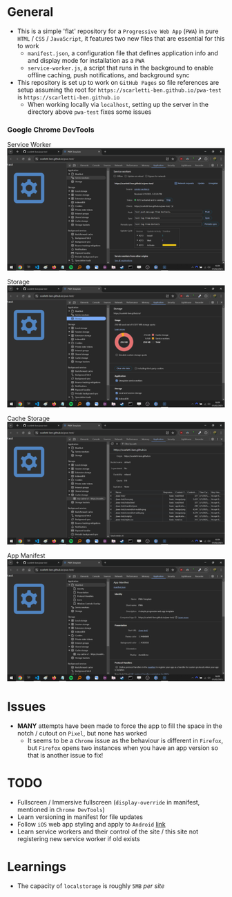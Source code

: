 # General
- This is a simple 'flat' repository for a `Progressive Web App` (`PWA`) in pure `HTML` / `CSS` / `JavaScript`, it features two new files that are essential for this to work
    - `manifest.json`, a configuration file that defines application info and and display mode for installation as a `PWA`
    - `service-worker.js`, a script that runs in the background to enable offline caching, push notifications, and background sync
- This repository is set up to work on `GitHub Pages` so file references are setup assuming the root for `https://scarletti-ben.github.io/pwa-test` is `https://scarletti-ben.github.io`
    - When working locally via `localhost`, setting up the server in the directory above `pwa-test` fixes some issues

### Google Chrome DevTools
Service Worker
![screenshot](screenshots/01.png)

Storage
![screenshot](screenshots/02.png)

Cache Storage
![screenshot](screenshots/03.png)

App Manifest
![screenshot](screenshots/04.png)

# Issues
- **MANY** attempts have been made to force the app to fill the space in the notch / cutout on `Pixel`, but none has worked
    - It seems to be a `Chrome` issue as the behaviour is different in `Firefox`, but `Firefox` opens two instances when you have an app version so that is another issue to fix!

# TODO
- Fullscreen / Immersive fullscreen (`display-override` in manifest, mentioned in `Chrome DevTools`)
- Learn versioning in manifest for file updates
- Follow `iOS` web app styling and apply to `Android` [link](https://www.youtube.com/watch?v=KzvK809rl3Q)
- Learn service workers and their control of the site / this site not registering new service worker if old exists

# Learnings
- The capacity of `localstorage` is roughly `5MB` *per site*